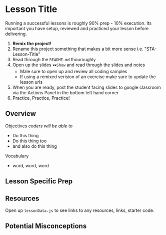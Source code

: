 # Lesson Title

Running a successful lessons is roughly 90% prep - 10% execution. Its important you have setup, reviewed and practiced
your lesson before delivering.

1. **Remix the project!**
2. Rename this project something that makes a bit more sense i.e. "STA-Lesson-Title"
3. Read through the `README.md` thouroughly
4. Open up the slides `🕶️Show` and read through the slides and notes
    - Male sure to open up and review all coding samples
    - If using a remixed verision of an exercise make sure to update the lesson urls
5. When you are ready, post the student facing slides to google classroom
via the Actions Panel in the bottom left hand corner
6. Practice, Practice, Practice!

## Overview
Objectives *coders will be able to*
* Do this thing
* Do this thing too
* and also do this thing

Vocabulary
* word, word, word


## Lesson Specific Prep

## Resources
Open up `lessonData.js` to see links to any resources, links, starter code.

## Potential Misconceptions



